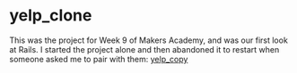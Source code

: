 # yelp_clone

This was the project for Week 9 of Makers Academy, and was our first look at Rails. I started the project alone and then abandoned it to restart when someone asked me to pair with them: [yelp_copy](https://github.com/emilysas/yelp_copy) 
